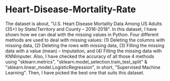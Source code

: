 # Heart-Disease-Mortality-Rate
The dataset is about, "U.S. Heart Disease Mortality Data Among US Adults (35+) by State/Territory and County – 2016-2018".
In this dataset, I have shown how we can deal with the missing values in Python.
Four different methods are used to deal with missing values: 
(1) Deleting the columns with missing data,
(2) Deleting the rows with missing data,
(3) Filling the missing data with a value (mean) – Imputation, and
(4) Filling the missing data with KNNImputer.
Also, I have checked the accuracy of all those 4 methods using "sklearn.metrics", "sklearn.model_selection.train_test_split" & "sklearn.linear_model.LogisticRegression", in short, "Supervised Machine Learning". Then, I have picked the best one that suits this dataset.
